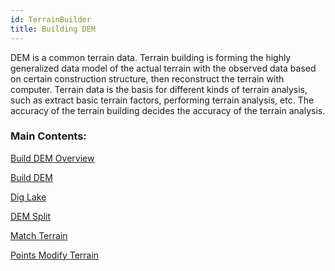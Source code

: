 ```yaml
---
id: TerrainBuilder
title: Building DEM
---
```

DEM is a common terrain data. Terrain building is forming the highly
generalized data model of the actual terrain with the observed data based on
certain construction structure, then reconstruct the terrain with computer.
Terrain data is the basis for different kinds of terrain analysis, such as
extract basic terrain factors, performing terrain analysis, etc. The accuracy
of the terrain building decides the accuracy of the terrain analysis.

### Main Contents:

[Build DEM Overview](AboutTerrainBuilder)

[Build DEM](TerrainBuilderDia)

[Dig Lake](TerrainBuilderLake)

[DEM Split](TerrainBuilderClip)

[Match Terrain](../Raster/SurfaceAnalyst/TerrainMatch)

 [Points Modify Terrain](PointModifyTerrain)



